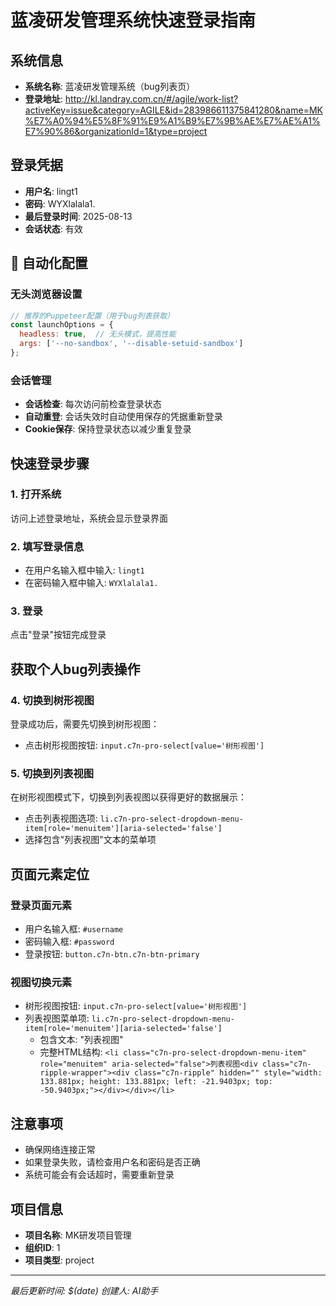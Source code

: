 # 蓝凌研发管理系统快速登录指南

## 系统信息
- **系统名称**: 蓝凌研发管理系统（bug列表页）
- **登录地址**: http://kl.landray.com.cn/#/agile/work-list?activeKey=issue&category=AGILE&id=283986611375841280&name=MK%E7%A0%94%E5%8F%91%E9%A1%B9%E7%9B%AE%E7%AE%A1%E7%90%86&organizationId=1&type=project

## 登录凭据
- **用户名**: lingt1
- **密码**: WYXlalala1.
- **最后登录时间**: 2025-08-13
- **会话状态**: 有效

## 🤖 自动化配置

### 无头浏览器设置
```javascript
// 推荐的Puppeteer配置（用于bug列表获取）
const launchOptions = {
  headless: true,  // 无头模式，提高性能
  args: ['--no-sandbox', '--disable-setuid-sandbox']
};
```

### 会话管理
- **会话检查**: 每次访问前检查登录状态
- **自动重登**: 会话失效时自动使用保存的凭据重新登录
- **Cookie保存**: 保持登录状态以减少重复登录

## 快速登录步骤

### 1. 打开系统
访问上述登录地址，系统会显示登录界面

### 2. 填写登录信息
- 在用户名输入框中输入: `lingt1`
- 在密码输入框中输入: `WYXlalala1.`

### 3. 登录
点击"登录"按钮完成登录

## 获取个人bug列表操作

### 4. 切换到树形视图
登录成功后，需要先切换到树形视图：
- 点击树形视图按钮: `input.c7n-pro-select[value='树形视图']`

### 5. 切换到列表视图
在树形视图模式下，切换到列表视图以获得更好的数据展示：
- 点击列表视图选项: `li.c7n-pro-select-dropdown-menu-item[role='menuitem'][aria-selected='false']`
- 选择包含"列表视图"文本的菜单项

## 页面元素定位

### 登录页面元素
- 用户名输入框: `#username`
- 密码输入框: `#password`
- 登录按钮: `button.c7n-btn.c7n-btn-primary`

### 视图切换元素
- 树形视图按钮: `input.c7n-pro-select[value='树形视图']`
- 列表视图菜单项: `li.c7n-pro-select-dropdown-menu-item[role='menuitem'][aria-selected='false']`
  - 包含文本: "列表视图"
  - 完整HTML结构: `<li class="c7n-pro-select-dropdown-menu-item" role="menuitem" aria-selected="false">列表视图<div class="c7n-ripple-wrapper"><div class="c7n-ripple" hidden="" style="width: 133.881px; height: 133.881px; left: -21.9403px; top: -50.9403px;"></div></div></li>`

## 注意事项
- 确保网络连接正常
- 如果登录失败，请检查用户名和密码是否正确
- 系统可能会有会话超时，需要重新登录

## 项目信息
- **项目名称**: MK研发项目管理
- **组织ID**: 1
- **项目类型**: project

---

*最后更新时间: $(date)*
*创建人: AI助手*